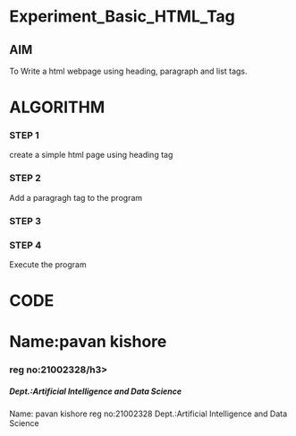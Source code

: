 # Experiment_Basic_HTML_Tag

## AIM
To Write a html webpage using heading, paragraph and list tags.

# ALGORITHM
### STEP 1
create a simple html page using heading tag
### STEP 2
Add a paragragh tag to the program
### STEP 3

### STEP 4
Execute the program

# CODE
<html>

<body>
<h1>Name:pavan kishore</h1>
<h3>reg no:21002328/h3>
<h5>Dept.:Artificial Intelligence and Data Science</h5>
</body>

</html>
Name: pavan kishore
reg no:21002328
Dept.:Artificial Intelligence and Data Science
